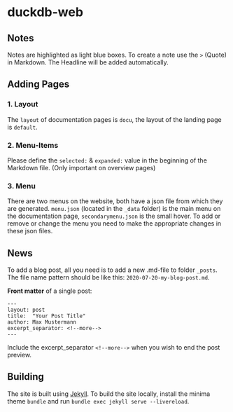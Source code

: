 # duckdb-web

## Notes
Notes are highlighted as light blue boxes. To create a note use the `>` (Quote) in Markdown.
The Headline will be added automatically.

## Adding Pages

### 1. Layout
The `layout` of documentation pages is `docu`, the layout of the landing page is `default`. 

### 2. Menu-Items
Please define the `selected:` & `expanded:` value in the beginning of the Markdown file. (Only important on overview pages)

### 3. Menu
There are two menus on the website, both have a json file from which they are generated. `menu.json` (located in the `_data` folder) is the main menu on the documentation page, `secondarymenu.json` is the small hover. To add or remove or change the menu you need to make the appropriate changes in these json files. 

## News

To add a blog post, all you need is to add a new .md-file to folder `_posts`. 
The file name pattern should be like this: `2020-07-20-my-blog-post.md`. 

**Front matter** of a single post: 

	---
	layout: post  
	title:  "Your Post Title"  
	author: Max Mustermann  
	excerpt_separator: <!--more-->
	---
	
Include the excerpt_separator `<!--more-->` when you wish to end the post preview.

## Building
The site is built using [Jekyll](https://jekyllrb.com/). To build the site locally, install the minima theme `bundle` and
run `bundle exec jekyll serve --livereload`.
